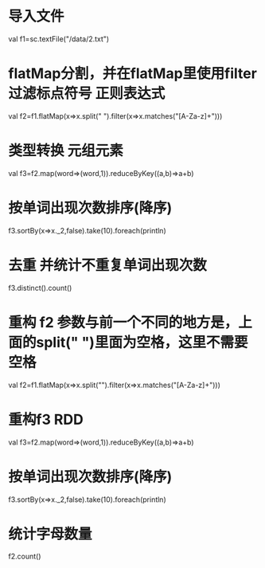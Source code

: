 # 导入文件
val f1=sc.textFile("/data/2.txt")   

# flatMap分割，并在flatMap里使用filter过滤标点符号  正则表达式
val f2=f1.flatMap(x=>x.split(" ").filter(x=>x.matches("[A-Za-z]+")))

# 类型转换 元组元素
val f3=f2.map(word=>(word,1)).reduceByKey((a,b)=>a+b)

# 按单词出现次数排序(降序)
f3.sortBy(x=>x._2,false).take(10).foreach(println)

# 去重 并统计不重复单词出现次数
f3.distinct().count()

# 重构 f2  参数与前一个不同的地方是，上面的split(" ")里面为空格，这里不需要空格
val f2=f1.flatMap(x=>x.split("").filter(x=>x.matches("[A-Za-z]+")))
# 重构f3 RDD

val f3=f2.map(word=>(word,1)).reduceByKey((a,b)=>a+b)

# 按单词出现次数排序(降序)
f3.sortBy(x=>x._2,false).take(10).foreach(println)
# 统计字母数量
f2.count()
